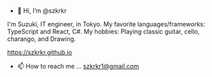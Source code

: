 - 👋 Hi, I’m @szkrkr

I'm Suzuki, IT engineer, in Tokyo.
My favorite languages/frameworks: TypeScript and React, C#.
My hobbies: Playing classic guitar, cello, charango, and Drawing.

https://szkrkr.github.io

- 📫 How to reach me ...
szkrkr1@gmail.com

